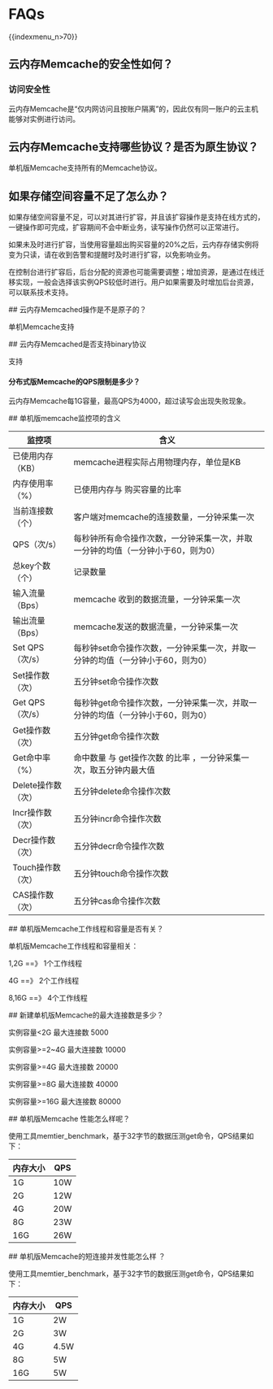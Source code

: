 # FAQs

{{indexmenu_n>70}}

## 云内存Memcache的安全性如何？

### 访问安全性

云内存Memcache是“仅内网访问且按账户隔离”的，因此仅有同一账户的云主机能够对实例进行访问。

## 云内存Memcache支持哪些协议？是否为原生协议？

单机版Memcache支持所有的Memcache协议。

## 如果存储空间容量不足了怎么办？

如果存储空间容量不足，可以对其进行扩容，并且该扩容操作是支持在线方式的，一键操作即可完成，扩容期间不会中断业务，读写操作仍然可以正常进行。

如果未及时进行扩容，当使用容量超出购买容量的20%之后，云内存存储实例将变为只读，请在收到告警和提醒时及时进行扩容，以免影响业务。

在控制台进行扩容后，后台分配的资源也可能需要调整；增加资源，是通过在线迁移实现，一般会选择该实例QPS较低时进行。用户如果需要及时增加后台资源，可以联系技术支持。

\#\# 云内存Memcached操作是不是原子的？

单机Memcache支持

\#\# 云内存Memcached是否支持binary协议

支持

#### 分布式版Memcache的QPS限制是多少？

云内存Memcache每1G容量，最高QPS为4000，超过读写会出现失败现象。

\#\# 单机版memcache监控项的含义

| 监控项          | 含义                                         |
| ------------ | ------------------------------------------ |
| 已使用内存（KB）    | memcache进程实际占用物理内存，单位是KB                   |
| 内存使用率（%）     | 已使用内存与 购买容量的比率                             |
| 当前连接数（个）     | 客户端对memcache的连接数量，一分钟采集一次                  |
| QPS（次/s）     | 每秒钟所有命令操作次数，一分钟采集一次，并取一分钟的均值（一分钟小于60，则为0）  |
| 总key个数（个）    | 记录数量                                       |
| 输入流量（Bps）    | memcache 收到的数据流量，一分钟采集一次                   |
| 输出流量（Bps）    | memcache发送的数据流量，一分钟采集一次                    |
| Set QPS（次/s） | 每秒钟set命令操作次数，一分钟采集一次，并取一分钟的均值（一分钟小于60，则为0） |
| Set操作数（次）    | 五分钟set命令操作次数                               |
| Get QPS（次/s） | 每秒钟get命令操作次数，一分钟采集一次，并取一分钟的均值（一分钟小于60，则为0） |
| Get操作数（次）    | 五分钟get命令操作次数                               |
| Get命中率（%）    | 命中数量 与 get操作次数 的比率 ，一分钟采集一次，取五分钟内最大值       |
| Delete操作数（次） | 五分钟delete命令操作次数                            |
| Incr操作数（次）   | 五分钟incr命令操作次数                              |
| Decr操作数（次）   | 五分钟decr命令操作次数                              |
| Touch操作数（次）  | 五分钟touch命令操作次数                             |
| CAS操作数（次）    | 五分钟cas命令操作次数                               |

\#\# 单机版Memcache工作线程和容量是否有关？

单机版Memcache工作线程和容量相关：

1,2G ==》 1个工作线程

4G ==》 2个工作线程

8,16G ==》 4个工作线程

\#\# 新建单机版Memcache的最大连接数是多少？

实例容量\<2G 最大连接数 5000

实例容量\>=2\~4G 最大连接数 10000

实例容量\>=4G 最大连接数 20000

实例容量\>=8G 最大连接数 40000

实例容量\>=16G 最大连接数 80000

\#\# 单机版Memcache 性能怎么样呢？

使用工具memtier\_benchmark，基于32字节的数据压测get命令，QPS结果如下：

| 内存大小 | QPS |
| ---- | --- |
| 1G   | 10W |
| 2G   | 12W |
| 4G   | 20W |
| 8G   | 23W |
| 16G  | 26W |

\#\# 单机版Memcache的短连接并发性能怎么样 ？

使用工具memtier\_benchmark，基于32字节的数据压测get命令，QPS结果如下：

| 内存大小 | QPS  |
| ---- | ---- |
| 1G   | 2W   |
| 2G   | 3W   |
| 4G   | 4.5W |
| 8G   | 5W   |
| 16G  | 5W   |
